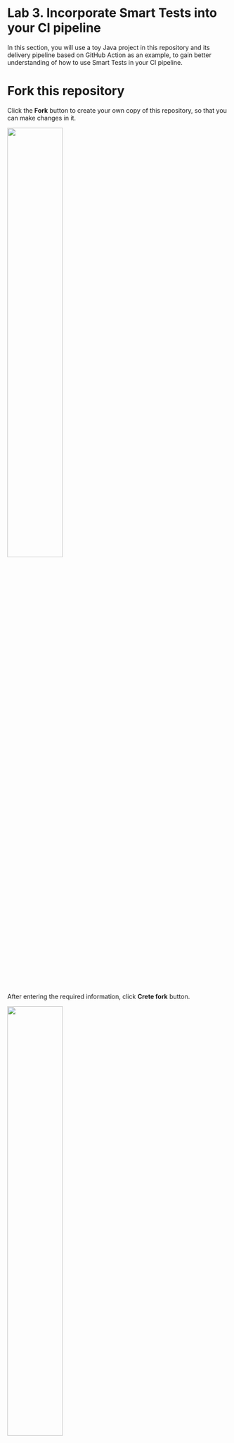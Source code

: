 # Lab 3. Incorporate Smart Tests into your CI pipeline

In this section, you will use a toy Java project in this repository and its delivery pipeline based on GitHub Action as an example, to gain better understanding of how to use Smart Tests in your CI pipeline.

# Fork this repository
Click the **Fork** button to create your own copy of this repository, so that you can make changes in it.

<img src="https://github.com/user-attachments/assets/03757336-0b5f-48fb-847b-5e8b6924ce10" width="50%">

After entering the required information, click **Crete fork** button.

<img src="https://github.com/user-attachments/assets/bcab29b8-d217-4bd2-b4a6-42780e99b4c3" width="50%">


## Clone the forked repository to your local computer

Let's clone a forked repository

```sh
git clone  https://github.com/YOUR-USERNAME/REPOSITORY-NAME smarttests-workshop
cd smarttests-workshop
git switch -c workshop
```

## Install the Launchable command in CI pipeline
First step of the integration is to make the `launchable` command available in the CI pipeline.

Update your `.github/workflows/pre-merge.yml` as follows:
```diff
        with:
          java-version: 21
          distribution: "adopt"
+     - uses: actions/setup-python@v5
+       with:
+         python-version: '3.13'
+     - name: Install Launchable command
+       run: pip install --user --upgrade launchable~=1.0
      - name: Compile
        run: mvn compile
          with:
           java-version: 21
           distribution: "adopt"
```
<details>
<summary>Raw text for copying</summary>

```
- uses: actions/setup-python@v5
  with:
    python-version: '3.13'
- name: Install Launchable command
  run: pip install --user --upgrade launchable~=1.0
```

</details>
<br>

Next, to help you make sure that you have everything set up correctly, we have the `launchable verify` command, so we'll add it to the pipeline as well.


Update `.github/workflows/pre-merge.yml` by adding:
```diff
       - name: Install Launchable command
         run: pip install --user --upgrade launchable~=1.0
+      - name: Launchable verify
+        run: launchable verify
       - name: Compile
         run: mvn compile
       - name: Test
```

<details>
<summary>Raw texts for copying</summary>

```
- name: Launchable verify
  run: launchable verify
```

</details>
<br>

Let's push these changes and check the result.

```sh
git add .github/workflows/pre-merge.yml
git commit -m 'initial set up'
git push
```

And, create a Pull Request from your repository to the original (launchableinc/hands-on-lab) repository. After running GitHub Actions, you will see verification logs on GitHub Actions if the setup is successful:

```
Organization: launchable-demo
Workspace: hands-on-lab
Proxy: None
Platform: 'Linux-6.8.0-1017-azure-x86_64-with-glibc2.39'
Python version: '3.12.8'
Java command: 'java'
launchable version: '1.110.0'
Your CLI configuration is successfully verified 🎉
```

## Record the build information

Now, let's record the build information. We've already looked at what this does in Lab 2.

Launchable uses commit history to train models, so you need to use a full clone.

Update `.github/workflows/pre-merge.yml` as follows:
```diff
steps:
       - uses: actions/checkout@v5
+        with:
+          fetch-depth: 0
       - uses: actions/setup-java@v4
         with:
           java-version: 11
```

<details>
<summary>Raw text for copying</summary>

```
with:
  fetch-depth: 0
```

</details>
<br>

Next, execute the **launchable record build** command.

```diff
run: pip install --user --upgrade launchable~=1.0
       - name: Launchable verify
         run: launchable verify
+      - name: Launchable record build
+        run: launchable record build --name ${{ github.run_id }}
       - name: Compile
         run: mvn compile
   worker-node-1:
```

<details>
<summary>Raw text for copying</summary>

```
- name: Launchable record build
  run: launchable record build --name ${{ github.run_id }}
```

</details>
<br>

```
git add .github/workflows/pre-merge.yml
git commit -m 'start sending build data'
git push
```

If the setup is successful, you will see logs similar to the following:

```
Launchable recorded 1 commit from repository /home/runner/work/hands-on/hands-on
Launchable recorded build 3096604891 to workspace organization/workspace with commits from 1 repository:
| Name   | Path   | HEAD Commit                              |
|--------|--------|------------------------------------------|
| .      | .      | 5ea0a739271071dfbdacd330b0cc28c307151a04 |
```

## Start a test session and obtain a subset
Next, we'll mark that we are starting a test session. We've also looked at this in Lab 2.
We'll then obtain the subset of tests that should be run for this build, and pass it to the test runner,
which is Maven in this case.

Notice the `--observation` flag. This is [the training wheel mode](https://www.launchableinc.com/docs/features/predictive-test-selection/observing-subset-behavior/). With this flag, Smart Test
will go through all the motions, except for actually returning all the tests. We'll use this mode
to observe the behavior/performance of the test selection, hence the name.

Update `.github/workflows/pre-merge.yml` as follows:
```diff
      - name: Compile
        run: mvn compile
+     - name: Launchable subset
+       run: |
+         launchable record session --build ${{ github.run_id }} --observation --test-suite unit-test > session.txt
+         launchable subset --session $(cat session.txt) --target 50%  maven src/test/java > launchable-subset.txt
+         cat launchable-subset.txt
      - name: Test
        run: mvn test
```
<details>
<summary>Raw text for copying</summary>

```
- name: Launchable subset
  run: |
    launchable record session --build ${{ github.run_id }} --observation --test-suite unit-test > session.txt
    launchable subset --session $(cat session.txt) --target 50% maven src/test/java > launchable-subset.txt
    cat launchable-subet.txt
```

</details>
<br>

```
git add .github/workflows/pre-merge.yml
git commit -m 'start subsetting'
git push
```

When you, you should see something like this. Details might vary:

```
|           |   Candidates |   Estimated duration (%) |   Estimated duration (min) |
|-----------|--------------|--------------------------|----------------------------|
| Subset    |            2 |                  36.4706 |                  0.0516667 |
| Remainder |            2 |                  63.5294 |                  0.09      |
|           |              |                          |                            |
| Total     |            4 |                 100      |                  0.141667  |

Run `launchable inspect subset --subset-id XXX` to view full subset details
example.MulTest
example.DivTest
example.AddTest
example.SubTest
```

Next, pass this subset to the test runner.

```diff

      - name: Test
-       run: mvn test
+       run: mvn test -Dsurefire.includesFile=launchable-subset.txt
```
<details>
<summary>Raw text for copying</summary>

```
run: mvn test -Dsurefire.includesFile=launchable-subset.txt
```

</details>
<br>

```
git add .github/workflows/pre-merge.yml
git commit -m 'use the subset result'
git push
```

## Record test results
After tests are run, you need to report the test results to Launchable. This is done by the **launchable record tests** command.

If the test fail, GitHub Actions will stop the job and the test results will not be reported to Launchable. Therefore, you need to set `if: always()` so that test results are always reported.

Update `.github/workflows/pre-merge.yml` as follows:
```diff
      - name: Test
        run: mvn test -Dsurefire.includesFile=launchable-subset.txt
+     - name: Launchable record tests
+       if: always()
+       run: launchable record tests --session $(cat session.txt) maven ./**/target/surefire-reports
```
<details>
<summary>Raw text for copying</summary>

```
- name: Launchable record tests
  if: always()
  run: launchable record tests --session $(cat session.txt) maven ./**/target/surefire-reports
```

</details>
<br>

```
git add .github/workflows/pre-merge.yml
git commit -m 'report test results'
git push
```

## Check the results
If everything is set up correctly, you can view the test results on Launchable as shown below: (A URL to this page is in the GitHub Actions log)

<img src="https://github.com/user-attachments/assets/f83dd1e6-bf9e-4091-964c-da665ffd764d" width="50%">

You should also see the report from the subset observation:

![image](https://user-images.githubusercontent.com/536667/195477376-500d318a-b67a-4202-8c90-81ca6048dcc4.png)

## Go live
If this was a real project, we'd keep the `--observation` flag until we accumulate enough data, then
evaluate its performance & roll out. In this workshop, we can skip this step and go live right away.

```diff
      - name: Launchable subset
        run: |
          launchable record session --build ${{ github.run_id }} > session.txt
-         launchable subset --session $(cat session.txt) --observation maven src/test/java > launchable-subset.txt
+         launchable subset --session $(cat session.txt) maven src/test/java > launchable-subset.txt
      - name: Test
        run: mvn test
```

Let's apply this change and check the result.

```
git add .github/workflows/pre-merge.yml
git commit -m 'disable observation mode'
git push
```


